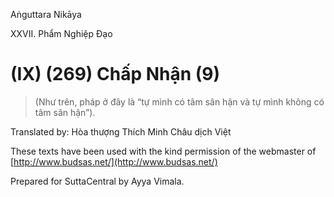 Aṅguttara Nikāya

XXVII. Phẩm Nghiệp Ðạo

# (IX) (269) Chấp Nhận (9)

> (Như trên, pháp ở đây là “tự mình có tâm sân hận và tự mình không có tâm sân hận”).

Translated by: Hòa thượng Thích Minh Châu dịch Việt

These texts have been used with the kind permission of the webmaster of [http://www.budsas.net/](http://www.budsas.net/)

Prepared for SuttaCentral by Ayya Vimala.